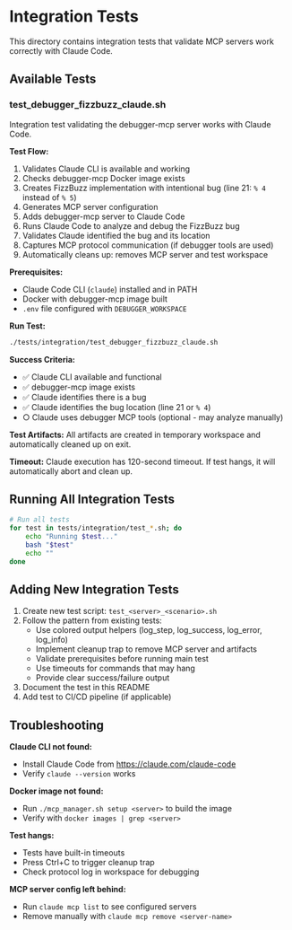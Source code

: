 # Integration Tests

This directory contains integration tests that validate MCP servers work correctly with Claude Code.

## Available Tests

### test_debugger_fizzbuzz_claude.sh

Integration test validating the debugger-mcp server works with Claude Code.

**Test Flow:**
1. Validates Claude CLI is available and working
2. Checks debugger-mcp Docker image exists
3. Creates FizzBuzz implementation with intentional bug (line 21: `% 4` instead of `% 5`)
4. Generates MCP server configuration
5. Adds debugger-mcp server to Claude Code
6. Runs Claude Code to analyze and debug the FizzBuzz bug
7. Validates Claude identified the bug and its location
8. Captures MCP protocol communication (if debugger tools are used)
9. Automatically cleans up: removes MCP server and test workspace

**Prerequisites:**
- Claude Code CLI (`claude`) installed and in PATH
- Docker with debugger-mcp image built
- `.env` file configured with `DEBUGGER_WORKSPACE`

**Run Test:**
```bash
./tests/integration/test_debugger_fizzbuzz_claude.sh
```

**Success Criteria:**
- ✅ Claude CLI available and functional
- ✅ debugger-mcp image exists
- ✅ Claude identifies there is a bug
- ✅ Claude identifies the bug location (line 21 or `% 4`)
- ○ Claude uses debugger MCP tools (optional - may analyze manually)

**Test Artifacts:**
All artifacts are created in temporary workspace and automatically cleaned up on exit.

**Timeout:**
Claude execution has 120-second timeout. If test hangs, it will automatically abort and clean up.

## Running All Integration Tests

```bash
# Run all tests
for test in tests/integration/test_*.sh; do
    echo "Running $test..."
    bash "$test"
    echo ""
done
```

## Adding New Integration Tests

1. Create new test script: `test_<server>_<scenario>.sh`
2. Follow the pattern from existing tests:
   - Use colored output helpers (log_step, log_success, log_error, log_info)
   - Implement cleanup trap to remove MCP server and artifacts
   - Validate prerequisites before running main test
   - Use timeouts for commands that may hang
   - Provide clear success/failure output
3. Document the test in this README
4. Add test to CI/CD pipeline (if applicable)

## Troubleshooting

**Claude CLI not found:**
- Install Claude Code from https://claude.com/claude-code
- Verify `claude --version` works

**Docker image not found:**
- Run `./mcp_manager.sh setup <server>` to build the image
- Verify with `docker images | grep <server>`

**Test hangs:**
- Tests have built-in timeouts
- Press Ctrl+C to trigger cleanup trap
- Check protocol log in workspace for debugging

**MCP server config left behind:**
- Run `claude mcp list` to see configured servers
- Remove manually with `claude mcp remove <server-name>`
